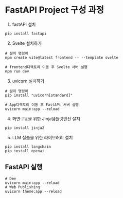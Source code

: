 # FastAPI Project 구성 과정
1. fastAPI 설치
```shell
pip install fastapi
```
2. Svelte 설치하기
```shell
# 설치 명령어
npm create vite@latest frontend -- --template svelte

# frontend디렉토리 이동 후 Svelte 서버 실행
npm run dev
```

3. uvicorn 설치하기
```shell
# 설치 명령어
pip install "uvicorn[standard]"

# App디렉토리 이동 후 FastAPi 서버 실행
uvicorn main:app --reload
```

4. 화면구동을 위한 Jinja템플릿엔진 설치
```shell
pip install jinja2
```

5. LLM 실습을 위한 라이브러리 설치
```shell
pip install langchain
pip install openai
```

## FastAPI 실행
```shell
# Dev
uvicorn main:app --reload
# Web Publishing
uvicorn theme:app --reload
```
